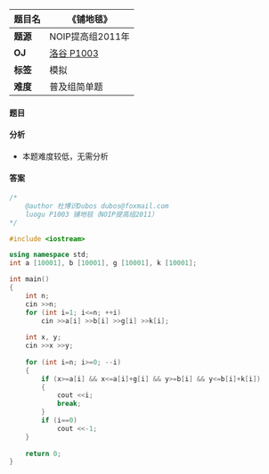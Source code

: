 |题目名|《铺地毯》|  
|---|---|  
|**题源**|NOIP提高组2011年|  
|**OJ**|[洛谷 P1003](https://www.luogu.org/problemnew/show/P1003)|  
|**标签**|模拟|  
|**难度**|普及组简单题|  

#### 题目
#### 分析 
* 本题难度较低，无需分析  
#### 答案

```cpp
/* 	
	@author 杜博识Dubos dubos@foxmail.com
	luogu P1003 铺地毯（NOIP提高组2011） 
*/

#include <iostream>

using namespace std;
int a [10001], b [10001], g [10001], k [10001];

int main()
{
	int n;
	cin >>n;
	for (int i=1; i<=n; ++i)
		cin >>a[i] >>b[i] >>g[i] >>k[i];
	
	int x, y;
	cin >>x >>y;
	
	for (int i=n; i>=0; --i)
	{
		if (x>=a[i] && x<=a[i]+g[i] && y>=b[i] && y<=b[i]+k[i])
		{
			cout <<i;
			break;
		}
		if (i==0) 
			cout <<-1;
	}
	
	return 0;
}
```
